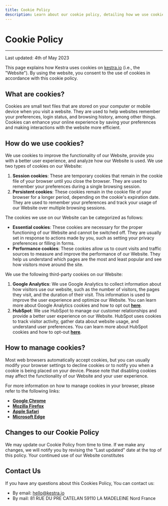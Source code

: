 ```yaml
---
title: Cookie Policy
description: Learn about our cookie policy, detailing how we use cookies to enhance your experience, and improve our website's functionality and performance
---
```


# Cookie Policy
-----------------

Last updated: 4th of May 2023

This page explains how Kestra uses cookies on [kestra.io](http://kestra.io) (i.e., the "Website"). By using the website, you consent to the use of cookies in accordance with this cookie policy.

## What are cookies?

Cookies are small text files that are stored on your computer or mobile device when you visit a website. They are used to help websites remember your preferences, login status, and browsing history, among other things. Cookies can enhance your online experience by saving your preferences and making interactions with the website more efficient.

## How do we use cookies?

We use cookies to improve the functionality of our Website, provide you with a better user experience, and analyze how our Website is used. We use two types of cookies on our Website:

1.  **Session cookies**: These are temporary cookies that remain in the cookie file of your browser until you close the browser. They are used to remember your preferences during a single browsing session.
2.  **Persistent cookies**: These cookies remain in the cookie file of your browser for a longer period, depending on the cookie's expiration date. They are used to remember your preferences and track your usage of our Website over multiple browsing sessions.

The cookies we use on our Website can be categorized as follows:

-   **Essential cookies**: These cookies are necessary for the proper functioning of our Website and cannot be switched off. They are usually set in response to actions made by you, such as setting your privacy preferences or filling in forms.
-   **Performance cookies**: These cookies allow us to count visits and traffic sources to measure and improve the performance of our Website. They help us understand which pages are the most and least popular and see how visitors move around the site.

We use the following third-party cookies on our Website:

1.  **Google Analytics**: We use Google Analytics to collect information about how visitors use our website, such as the number of visitors, the pages they visit, and the duration of their visit. This information is used to improve the user experience and optimize our Website. You can learn more about Google Analytics cookies and how to opt out **[here](https://tools.google.com/dlpage/gaoptout)**.
2.  **HubSpot**: We use HubSpot to manage our customer relationships and provide a better user experience on our Website. HubSpot uses cookies to track visitor activity, gather data about website usage, and understand user preferences. You can learn more about HubSpot cookies and how to opt-out **[here](https://knowledge.hubspot.com/reports/what-cookies-does-hubspot-set-in-a-visitor-s-browser)**.

## How to manage cookies?

Most web browsers automatically accept cookies, but you can usually modify your browser settings to decline cookies or to notify you when a cookie is being placed on your device. Please note that disabling cookies may affect the functionality of our Website and your user experience.

For more information on how to manage cookies in your browser, please refer to the following links:

-   **[Google Chrome](https://support.google.com/chrome/answer/95647)**
-   **[Mozilla Firefox](https://support.mozilla.org/en-US/kb/enable-and-disable-cookies-website-preferences)**
-   **[Apple Safari](https://support.apple.com/guide/safari/manage-cookies-and-website-data-sfri11471/mac)**
-   **[Microsoft Edge](https://support.microsoft.com/en-us/help/4468242/microsoft-edge-browsing-data-and-privacy)**

## Changes to our Cookie Policy

We may update our Cookie Policy from time to time. If we make any changes, we will notify you by revising the "Last updated" date at the top of this policy. Your continued use of our Website constitutes


## Contact Us
If you have any questions about this Cookies Policy, You can contact us:
- By email: [hello@kestra.io](mailto:hello@kestra.io)
- By mail: 81 RUE DU PRE CATELAN 59110 LA MADELEINE Nord France
